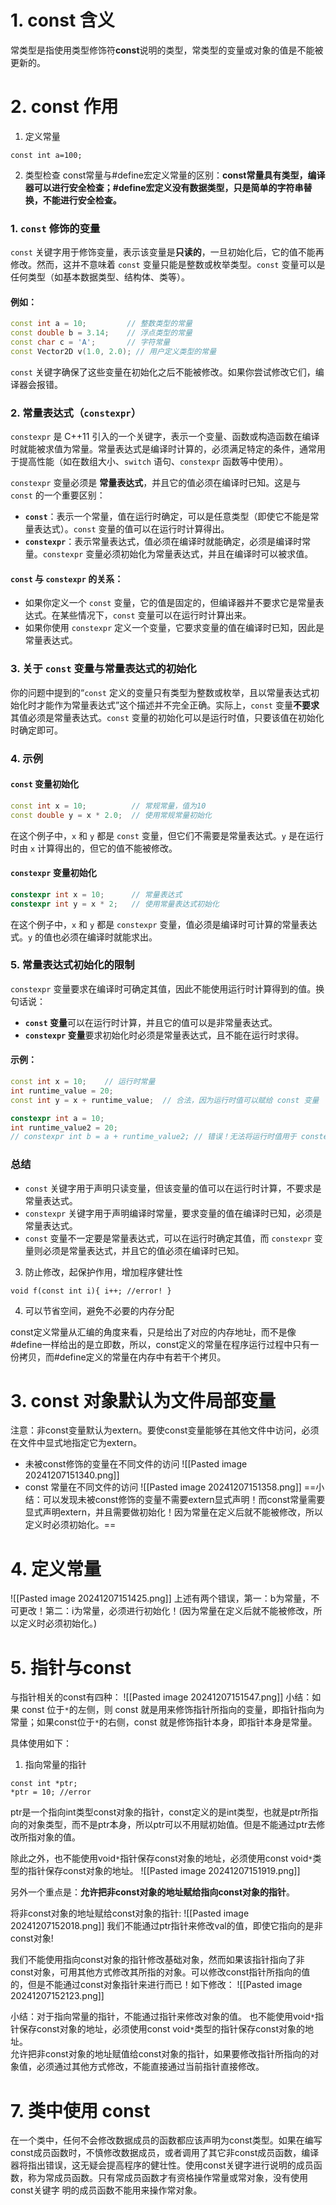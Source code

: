 # 1. const 含义
常类型是指使用类型修饰符**const**说明的类型，常类型的变量或对象的值是不能被更新的。

# 2. const 作用
1. 定义常量
```
const int a=100;
```

2. 类型检查
const常量与#define宏定义常量的区别：**const常量具有类型，编译器可以进行安全检查；#define宏定义没有数据类型，只是简单的字符串替换，不能进行安全检查。**

### 1. **`const` 修饰的变量**

`const` 关键字用于修饰变量，表示该变量是**只读的**，一旦初始化后，它的值不能再修改。然而，这并不意味着 `const` 变量只能是整数或枚举类型。`const` 变量可以是任何类型（如基本数据类型、结构体、类等）。

#### 例如：

```cpp
const int a = 10;         // 整数类型的常量
const double b = 3.14;    // 浮点类型的常量
const char c = 'A';       // 字符常量
const Vector2D v(1.0, 2.0); // 用户定义类型的常量
```

`const` 关键字确保了这些变量在初始化之后不能被修改。如果你尝试修改它们，编译器会报错。

### 2. **常量表达式（`constexpr`）**

`constexpr` 是 C++11 引入的一个关键字，表示一个变量、函数或构造函数在编译时就能被求值为常量。常量表达式是编译时计算的，必须满足特定的条件，通常用于提高性能（如在数组大小、`switch` 语句、`constexpr` 函数等中使用）。

`constexpr` 变量必须是 **常量表达式**，并且它的值必须在编译时已知。这是与 `const` 的一个重要区别：

- **`const`**：表示一个常量，值在运行时确定，可以是任意类型（即使它不能是常量表达式）。`const` 变量的值可以在运行时计算得出。
- **`constexpr`**：表示常量表达式，值必须在编译时就能确定，必须是编译时常量。`constexpr` 变量必须初始化为常量表达式，并且在编译时可以被求值。

#### `const` 与 `constexpr` 的关系：

- 如果你定义一个 `const` 变量，它的值是固定的，但编译器并不要求它是常量表达式。在某些情况下，`const` 变量可以在运行时计算出来。
- 如果你使用 `constexpr` 定义一个变量，它要求变量的值在编译时已知，因此是常量表达式。

### 3. **关于 `const` 变量与常量表达式的初始化**

你的问题中提到的“`const` 定义的变量只有类型为整数或枚举，且以常量表达式初始化时才能作为常量表达式”这个描述并不完全正确。实际上，`const` 变量**不要求**其值必须是常量表达式。`const` 变量的初始化可以是运行时值，只要该值在初始化时确定即可。

### 4. **示例**

#### `const` 变量初始化

```cpp
const int x = 10;          // 常规常量，值为10
const double y = x * 2.0;  // 使用常规常量初始化
```

在这个例子中，`x` 和 `y` 都是 `const` 变量，但它们不需要是常量表达式。`y` 是在运行时由 `x` 计算得出的，但它的值不能被修改。

#### `constexpr` 变量初始化

```cpp
constexpr int x = 10;      // 常量表达式
constexpr int y = x * 2;   // 使用常量表达式初始化
```

在这个例子中，`x` 和 `y` 都是 `constexpr` 变量，值必须是编译时可计算的常量表达式。`y` 的值也必须在编译时就能求出。

### 5. **常量表达式初始化的限制**

`constexpr` 变量要求在编译时可确定其值，因此不能使用运行时计算得到的值。换句话说：

- **`const` 变量**可以在运行时计算，并且它的值可以是非常量表达式。
- **`constexpr` 变量**要求初始化时必须是常量表达式，且不能在运行时求得。

#### 示例：

```cpp
const int x = 10;    // 运行时常量
int runtime_value = 20;
const int y = x + runtime_value;  // 合法，因为运行时值可以赋给 const 变量

constexpr int a = 10;
int runtime_value2 = 20;
// constexpr int b = a + runtime_value2; // 错误！无法将运行时值用于 constexpr 变量初始化
```

### 总结

- `const` 关键字用于声明只读变量，但该变量的值可以在运行时计算，不要求是常量表达式。
- `constexpr` 关键字用于声明编译时常量，要求变量的值在编译时已知，必须是常量表达式。
- `const` 变量不一定要是常量表达式，可以在运行时确定其值，而 `constexpr` 变量则必须是常量表达式，并且它的值必须在编译时已知。

3. 防止修改，起保护作用，增加程序健壮性
```
void f(const int i){ i++; //error! }
```

4. 可以节省空间，避免不必要的内存分配

const定义常量从汇编的角度来看，只是给出了对应的内存地址，而不是像#define一样给出的是立即数，所以，const定义的常量在程序运行过程中只有一份拷贝，而#define定义的常量在内存中有若干个拷贝。

# 3. const 对象默认为文件局部变量
注意：非const变量默认为extern。要使const变量能够在其他文件中访问，必须在文件中显式地指定它为extern。

- 未被const修饰的变量在不同文件的访问
![[Pasted image 20241207151340.png]]
- const 常量在不同文件的访问
![[Pasted image 20241207151358.png]]
==小结：可以发现未被const修饰的变量不需要extern显式声明！而const常量需要显式声明extern，并且需要做初始化！因为常量在定义后就不能被修改，所以定义时必须初始化。==

# 4. 定义常量
![[Pasted image 20241207151425.png]]
上述有两个错误，第一：b为常量，不可更改！第二：i为常量，必须进行初始化！(因为常量在定义后就不能被修改，所以定义时必须初始化。)

# 5. 指针与const
与指针相关的const有四种：
![[Pasted image 20241207151547.png]]
小结：如果 const 位于`*`的左侧，则 const 就是用来修饰指针所指向的变量，即指针指向为常量；如果const位于`*`的右侧，const 就是修饰指针本身，即指针本身是常量。

具体使用如下：
1. 指向常量的指针
```
const int *ptr; 
*ptr = 10; //error
```

ptr是一个指向int类型const对象的指针，const定义的是int类型，也就是ptr所指向的对象类型，而不是ptr本身，所以ptr可以不用赋初始值。但是不能通过ptr去修改所指对象的值。

除此之外，也不能使用void`*`指针保存const对象的地址，必须使用const void`*`类型的指针保存const对象的地址。
![[Pasted image 20241207151919.png]]

另外一个重点是：**允许把非const对象的地址赋给指向const对象的指针**。

将非const对象的地址赋给const对象的指针:
![[Pasted image 20241207152018.png]]
我们不能通过ptr指针来修改val的值，即使它指向的是非const对象!

我们不能使用指向const对象的指针修改基础对象，然而如果该指针指向了非const对象，可用其他方式修改其所指的对象。可以修改const指针所指向的值的，但是不能通过const对象指针来进行而已！如下修改：
![[Pasted image 20241207152123.png]]

小结：对于指向常量的指针，不能通过指针来修改对象的值。  也不能使用void`*`指针保存const对象的地址，必须使用const void`*`类型的指针保存const对象的地址。  
允许把非const对象的地址赋值给const对象的指针，如果要修改指针所指向的对象值，必须通过其他方式修改，不能直接通过当前指针直接修改。

# 7. 类中使用 const
在一个类中，任何不会修改数据成员的函数都应该声明为const类型。如果在编写const成员函数时，不慎修改数据成员，或者调用了其它非const成员函数，编译器将指出错误，这无疑会提高程序的健壮性。使用const关键字进行说明的成员函数，称为常成员函数。只有常成员函数才有资格操作常量或常对象，没有使用const关键字
明的成员函数不能用来操作常对象。




